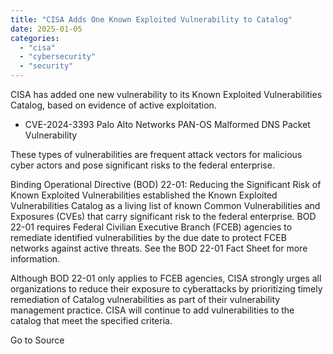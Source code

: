 ```yaml
---
title: "CISA Adds One Known Exploited Vulnerability to Catalog"
date: 2025-01-05
categories: 
  - "cisa"
  - "cybersecurity"
  - "security"
---
```


CISA has added one new vulnerability to its Known Exploited Vulnerabilities Catalog, based on evidence of active exploitation.

- CVE-2024-3393 Palo Alto Networks PAN-OS Malformed DNS Packet Vulnerability

These types of vulnerabilities are frequent attack vectors for malicious cyber actors and pose significant risks to the federal enterprise.

Binding Operational Directive (BOD) 22-01: Reducing the Significant Risk of Known Exploited Vulnerabilities established the Known Exploited Vulnerabilities Catalog as a living list of known Common Vulnerabilities and Exposures (CVEs) that carry significant risk to the federal enterprise. BOD 22-01 requires Federal Civilian Executive Branch (FCEB) agencies to remediate identified vulnerabilities by the due date to protect FCEB networks against active threats. See the BOD 22-01 Fact Sheet for more information.

Although BOD 22-01 only applies to FCEB agencies, CISA strongly urges all organizations to reduce their exposure to cyberattacks by prioritizing timely remediation of Catalog vulnerabilities as part of their vulnerability management practice. CISA will continue to add vulnerabilities to the catalog that meet the specified criteria.

Go to Source
